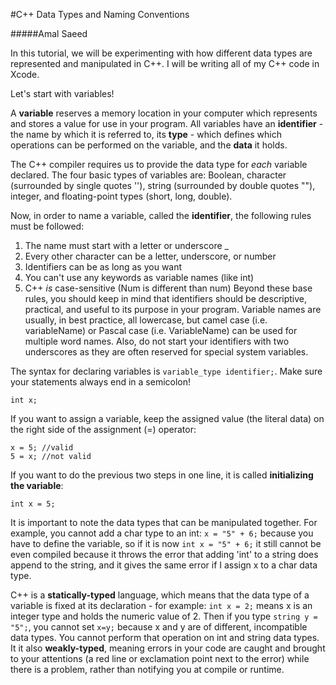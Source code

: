 #C++ Data Types and Naming Conventions

#####Amal Saeed


In this tutorial, we will be experimenting with how different data types are represented and manipulated in C++. I will be writing all of my C++ code in Xcode.


Let's start with variables!

A **variable** reserves a memory location in your computer which represents and stores a value for use in your program. All variables have an **identifier** - the name by which it is referred to, its **type** - which defines which operations can be performed on the variable, and the **data** it holds.

The C++ compiler requires us to provide the data type for *each* variable declared. The four basic types of variables are: Boolean, character (surrounded by single quotes ''), string (surrounded by double quotes ""), integer, and floating-point types (short, long, double).

Now, in order to name a variable, called the **identifier**, the following rules must be followed:
1. The name must start with a letter or underscore _
2. Every other character can be a letter, underscore, or number
3. Identifiers can be as long as you want
4. You can't use any keywords as variable names (like int)
5. C++ *is* case-sensitive (Num is different than num)
  Beyond these base rules, you should keep in mind that identifiers should be descriptive, practical, and useful to its purpose in your program. Variable names are usually, in best practice, all lowercase, but camel case (i.e. variableName) or Pascal case (i.e. VariableName) can be used for multiple word names. Also, do not start your identifiers with two underscores as they are often reserved for special system variables.

The syntax for declaring variables is `variable_type identifier;`. Make sure your statements always end in a semicolon!
```
int x;
```
If you want to assign a variable, keep the assigned value (the literal data) on the right side of the assignment (=) operator:
```
x = 5; //valid
5 = x; //not valid
```
If you want to do the previous two steps in one line, it is called **initializing the variable**:
```
int x = 5;
```
It is important to note the data types that can be manipulated together. For example, you cannot add a char type to an int: `x = "5" + 6;` because you have to define the variable, so if it is now `int x = "5" + 6;` it still cannot be even compiled because it throws the error that adding 'int' to a string does append to the string, and it gives the same error if I assign x to a char data type.

C++ is a **statically-typed** language, which means that the data type of a variable is fixed at its declaration - for example: `int x = 2;` means x is an integer type and holds the numeric value of 2. Then if you type `string y = "5";`, you cannot set `x=y;` because x and y are of different, incompatible data types. You cannot perform that operation on int and string data types. It it also **weakly-typed**, meaning errors in your code are caught and brought to your attentions (a red line or exclamation point next to the error) while there is a problem, rather than notifying you at compile or runtime.

